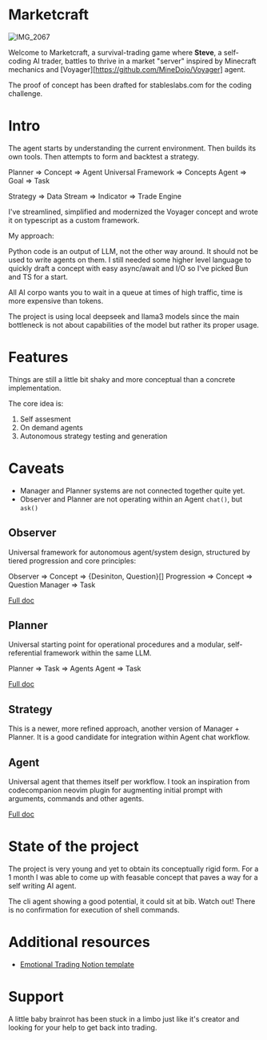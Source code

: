 # Marketcraft

![IMG_2067](https://github.com/user-attachments/assets/448bbae1-0b0e-478d-8dac-87d875543e01)

Welcome to Marketcraft, a survival-trading game where **Steve**, a self-coding AI
trader, battles to thrive in a market "server" inspired by Minecraft mechanics
and [Voyager][https://github.com/MineDojo/Voyager] agent.

The proof of concept has been drafted for stableslabs.com for the coding challenge.

# Intro

The agent starts by understanding the current environment.
Then builds its own tools.
Then attempts to form and backtest a strategy.

Planner => Concept => Agent
Universal Framework => Concepts
Agent => Goal => Task

Strategy => Data Stream => Indicator => Trade Engine

I've streamlined, simplified and modernized the Voyager concept
and wrote it on typescript as a custom framework.

My approach:

Python code is an output of LLM, not the other way around. It should not be used 
to write agents on them. I still needed some higher level language to quickly draft a 
concept with easy async/await and I/O so I've picked Bun and TS for a start.

All AI corpo wants you to wait in a queue at times of high traffic, time is more
expensive than tokens.

The project is using local deepseek and llama3 models since the main bottleneck is
not about capabilities of the model but rather its proper usage.

# Features

Things are still a little bit shaky and more conceptual than a concrete implementation.

The core idea is:

1. Self assesment
2. On demand agents
3. Autonomous strategy testing and generation

# Caveats

- Manager and Planner systems are not connected together quite yet.
- Observer and Planner are not operating within an Agent `chat()`, but `ask()`

## Observer

Universal framework for autonomous agent/system
design, structured by tiered progression and core principles:

Observer => Concept => {Desiniton, Question}[]
Progression => Concept => Question
Manager => Task 

[Full doc](https://github.com/jellyninjadev/steve/blob/master/docs/Observer.md)

## Planner

Universal starting point for operational procedures and a modular,
self-referential framework within the same LLM.

Planner => Task => Agents
Agent => Task

[Full doc](https://github.com/jellyninjadev/steve/blob/master/docs/Planner.md)

## Strategy

This is a newer, more refined approach, another version of Manager + Planner.
It is a good candidate for integration within Agent chat workflow.

## Agent

Universal agent that themes itself per workflow.
I took an inspiration from codecompanion neovim plugin for augmenting 
initial prompt with arguments, commands and other agents.

[Full doc](https://github.com/jellyninjadev/steve/blob/master/docs/Agent.md)

# State of the project

The project is very young and yet to obtain its conceptually rigid form.
For a 1 month I was able to come up with feasable concept that paves a way
for a self writing AI agent.

The cli agent showing a good potential, it could sit at bib.
Watch out! There is no confirmation for execution of shell commands.

# Additional resources

- [Emotional Trading Notion template](https://jelly-ninja.notion.site/Emotional-Trading-1572aef5339180858afef19fa38b62db)

# Support

A little baby brainrot has been stuck in a limbo just like it's creator and looking
for your help to get back into trading.
